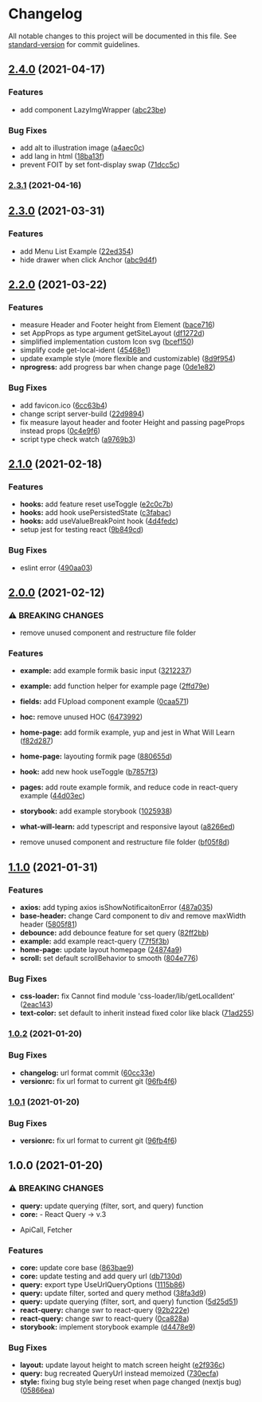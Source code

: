 # Changelog

All notable changes to this project will be documented in this file. See [standard-version](https://github.com/conventional-changelog/standard-version) for commit guidelines.

## [2.4.0](https://github.com/chornos13/nextjs-concept/compare/v2.3.1...v2.4.0) (2021-04-17)


### Features

* add component LazyImgWrapper ([abc23be](https://github.com/chornos13/nextjs-concept/commit/abc23befbf7b805b3429117766c088b24a059bd7))


### Bug Fixes

* add alt to illustration image ([a4aec0c](https://github.com/chornos13/nextjs-concept/commit/a4aec0c667be8b5a47673408c8a6d91fda391c5d))
* add lang in html ([18ba13f](https://github.com/chornos13/nextjs-concept/commit/18ba13fc55d14cef6ad26c9cc9a4cfe7011d66e4))
* prevent FOIT by set font-display swap ([71dcc5c](https://github.com/chornos13/nextjs-concept/commit/71dcc5cc0b5edf86f5e9a8c430d61f1f113a2b14))

### [2.3.1](https://github.com/chornos13/nextjs-concept/compare/v2.3.0...v2.3.1) (2021-04-16)

## [2.3.0](https://github.com/chornos13/nextjs-concept/compare/v2.2.0...v2.3.0) (2021-03-31)


### Features

* add Menu List Example ([22ed354](https://github.com/chornos13/nextjs-concept/commit/22ed35416a192bbed8093b2ef392c4824f8b6f5d))
* hide drawer when click Anchor ([abc9d4f](https://github.com/chornos13/nextjs-concept/commit/abc9d4f86c2a91841d37e14fcf56458050c4ca0e))

## [2.2.0](https://github.com/chornos13/nextjs-concept/compare/v2.1.0...v2.2.0) (2021-03-22)


### Features

* measure Header and Footer height from Element ([bace716](https://github.com/chornos13/nextjs-concept/commit/bace7160664d5cda8d902f75289abad1b67dfc5e))
* set AppProps as type argument getSiteLayout ([df1272d](https://github.com/chornos13/nextjs-concept/commit/df1272dd986608af859e82c3de661cb8f84f6fed))
* simplified implementation custom Icon svg ([bcef150](https://github.com/chornos13/nextjs-concept/commit/bcef150799f82104ef87f16ac49da24d0772f8d3))
* simplify code get-local-ident ([45468e1](https://github.com/chornos13/nextjs-concept/commit/45468e15a1435a8015c64da8266151d6773d312f))
* update example style (more flexible and customizable) ([8d9f954](https://github.com/chornos13/nextjs-concept/commit/8d9f95457da64daff31c5c7243e1d49e27deca4a))
* **nprogress:** add progress bar when change page ([0de1e82](https://github.com/chornos13/nextjs-concept/commit/0de1e82f5b92168ca1219a3b1f4d1e7d5c7b9c83))


### Bug Fixes

* add favicon.ico ([6cc63b4](https://github.com/chornos13/nextjs-concept/commit/6cc63b411a0063372885052fd6c96017b4910852))
* change script server-build ([22d9894](https://github.com/chornos13/nextjs-concept/commit/22d9894d4941551670265bd4f34cd8baf89c86af))
* fix measure layout header and footer Height and passing pageProps instead props ([0c4e9f6](https://github.com/chornos13/nextjs-concept/commit/0c4e9f60934ad8784f666625d28c40edec4c1ef1))
* script type check watch ([a9769b3](https://github.com/chornos13/nextjs-concept/commit/a9769b3dbbbea8abd150b4f5cf0cbd6d21c63b62))

## [2.1.0](https://github.com/chornos13/nextjs-concept/compare/v2.0.0...v2.1.0) (2021-02-18)


### Features

* **hooks:** add feature reset useToggle ([e2c0c7b](https://github.com/chornos13/nextjs-concept/commit/e2c0c7b12215f2144c73f0fda165ec81d9057a5f))
* **hooks:** add hook usePersistedState ([c3fabac](https://github.com/chornos13/nextjs-concept/commit/c3fabac0d17d500bfa8ebd4938f2ee7be216cd1b))
* **hooks:** add useValueBreakPoint hook ([4d4fedc](https://github.com/chornos13/nextjs-concept/commit/4d4fedcbae2a722610e75fd72b1a5da492182ff8))
* setup jest for testing react ([9b849cd](https://github.com/chornos13/nextjs-concept/commit/9b849cda279ad19bbe4be101982fef3e650a9240))


### Bug Fixes

* eslint error ([490aa03](https://github.com/chornos13/nextjs-concept/commit/490aa03e4131b3c60f94b974461a3caf9bdb6246))

## [2.0.0](https://github.com/chornos13/nextjs-concept/compare/v1.1.0...v2.0.0) (2021-02-12)


### ⚠ BREAKING CHANGES

* remove unused component and restructure file folder

### Features

* **example:** add example formik basic input ([3212237](https://github.com/chornos13/nextjs-concept/commit/321223782371af1687d76a7c8d47a7b4fc62ab5e))
* **example:** add function helper for example page ([2ffd79e](https://github.com/chornos13/nextjs-concept/commit/2ffd79eb72a67cb9dbcef6634621f062a2d461dc))
* **fields:** add FUpload component example ([0caa571](https://github.com/chornos13/nextjs-concept/commit/0caa571262a0ba5b683dcc8cccaa5e3d6f57c928))
* **hoc:** remove unused HOC ([6473992](https://github.com/chornos13/nextjs-concept/commit/647399210980c0e33f569cf31a41c6cba52c0cbf))
* **home-page:** add formik example, yup and jest in What Will Learn ([f82d287](https://github.com/chornos13/nextjs-concept/commit/f82d287346228a9c86eb72695c26e1cf6be94d25))
* **home-page:** layouting formik page ([880655d](https://github.com/chornos13/nextjs-concept/commit/880655dab5c7fc5a044b8fabc528ef033853bd75))
* **hook:** add new hook useToggle ([b7857f3](https://github.com/chornos13/nextjs-concept/commit/b7857f372cf5f0fd50a991a7c02828680f36a64d))
* **pages:** add route example formik, and reduce code in react-query example ([44d03ec](https://github.com/chornos13/nextjs-concept/commit/44d03ec15e67848ac4bbff0fae98eb787fefbaee))
* **storybook:** add example storybook ([1025938](https://github.com/chornos13/nextjs-concept/commit/102593839fd5ae0b7bad65ab8e61158d820654f1))
* **what-will-learn:** add typescript and responsive layout ([a8266ed](https://github.com/chornos13/nextjs-concept/commit/a8266edf6a2e99dba310e1d1b56a4373a7a56f0c))


* remove unused component and restructure file folder ([bf05f8d](https://github.com/chornos13/nextjs-concept/commit/bf05f8d76db8cbb0cd7781552e89e1d0be6a7363))

## [1.1.0](https://github.com/chornos13/nextjs-concept/compare/v1.0.2...v1.1.0) (2021-01-31)


### Features

* **axios:** add typing axios isShowNotificaitonError ([487a035](https://github.com/chornos13/nextjs-concept/commit/487a0352f8776ef24b99ff0a1b41b227fcdcc56c))
* **base-header:** change Card component to div and remove maxWidth header ([5805f81](https://github.com/chornos13/nextjs-concept/commit/5805f819b6caa04d4005ed397df5939b062dfa92))
* **debounce:** add debounce feature for set query ([82ff2bb](https://github.com/chornos13/nextjs-concept/commit/82ff2bb287e77396b9c998564f40ce5b435947e4))
* **example:** add example react-query ([77f5f3b](https://github.com/chornos13/nextjs-concept/commit/77f5f3bb2c625251604c25816cec202f57ee10e9))
* **home-page:** update layout homepage ([24874a9](https://github.com/chornos13/nextjs-concept/commit/24874a99ea9ad1f995085cd8b66627cd52435a0d))
* **scroll:** set default scrollBehavior to smooth ([804e776](https://github.com/chornos13/nextjs-concept/commit/804e7767a37ef9881f4c4de3daf914d771708aa6))


### Bug Fixes

* **css-loader:** fix Cannot find module 'css-loader/lib/getLocalIdent' ([2eac143](https://github.com/chornos13/nextjs-concept/commit/2eac1436fbc742195c56926322959ad2ad01476f))
* **text-color:** set default to inherit instead fixed color like black ([71ad255](https://github.com/chornos13/nextjs-concept/commit/71ad2558f7df5aa167ac70e7165156c543ba31ad))

### [1.0.2](https://github.com/chornos13/nextjs-concept/compare/v1.0.0...v1.0.2) (2021-01-20)


### Bug Fixes

* **changelog:** url format commit ([60cc33e](https://github.com/chornos13/nextjs-concept/commit/60cc33ec30f9737a86cfe07194d793a738b54597))
* **versionrc:** fix url format to current git ([96fb4f6](https://github.com/chornos13/nextjs-concept/commit/96fb4f62e015ea87ca6e36c621970abf3aa3ddad))

### [1.0.1](https://github.com/chornos13/nextjs-concept/compare/v1.0.0...v1.0.1) (2021-01-20)

### Bug Fixes

- **versionrc:** fix url format to current git ([96fb4f6](https://github.com/chornos13/nextjs-concept/commit/96fb4f62e015ea87ca6e36c621970abf3aa3ddad))

## 1.0.0 (2021-01-20)

### ⚠ BREAKING CHANGES

- **query:** update querying (filter, sort, and query) function
- **core:** - React Query -> v.3

* ApiCall, Fetcher

### Features

- **core:** update core base ([863bae9](https://github.com/chornos13/nextjs-concept/commit/863bae950676e765f9f313cdc3563018a9cc71c4))
- **core:** update testing and add query url ([db7130d](https://github.com/chornos13/nextjs-concept/commit/db7130d9647bfe324fa73e2bde8073f20282eb3d))
- **query:** export type UseUrlQueryOptions ([1115b86](https://github.com/chornos13/nextjs-concept/commit/1115b86267c01149f4a53fd5386ac649e2d7b468))
- **query:** update filter, sorted and query method ([38fa3d9](https://github.com/chornos13/nextjs-concept/commit/38fa3d95ac750ca4f7be7786da28a4e4cb2aaa52))
- **query:** update querying (filter, sort, and query) function ([5d25d51](https://github.com/chornos13/nextjs-concept/commit/5d25d51a5c5fe2e1062f70171f46ffefb5d49f58))
- **react-query:** change swr to react-query ([92b222e](https://github.com/chornos13/nextjs-concept/commit/92b222eb579b005e770f4a5b4608a86a81248660))
- **react-query:** change swr to react-query ([0ca828a](https://github.com/chornos13/nextjs-concept/commit/0ca828a615b0a6c916c05b4c5be0f22dbbb58abc))
- **storybook:** implement storybook example ([d4478e9](https://github.com/chornos13/nextjs-concept/commit/d4478e909cf7092192dd70498d89af737491e48c))

### Bug Fixes

- **layout:** update layout height to match screen height ([e2f936c](https://github.com/chornos13/nextjs-concept/commit/e2f936c67fbab8223e52a3f3004a9ec9f7d28135))
- **query:** bug recreated QueryUrl instead memoized ([730ecfa](https://github.com/chornos13/nextjs-concept/commit/730ecfaf5a8c58692e7356cf919dfe668ff9a189))
- **style:** fixing bug style being reset when page changed (nextjs bug) ([05866ea](https://github.com/chornos13/nextjs-concept/commit/05866ea61f251cee1534162fc08914238ff4e654))
